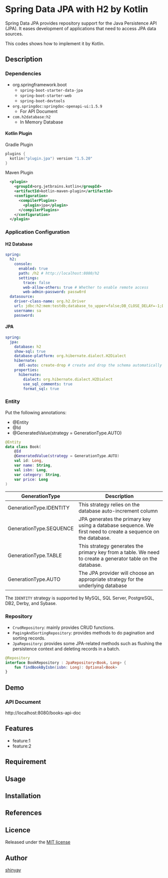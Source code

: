 # Spring Data JPA with H2 by Kotlin

Spring Data JPA provides repository support for the Java Persistence API (JPA).
It eases development of applications that need to access JPA data sources.

This codes shows how to implement it by Kotlin.

## Description
### Dependencies
- org.springframework.boot
  - `spring-boot-starter-data-jpa`
  - `spring-boot-starter-web`
  - `spring-boot-devtools`
- `org.springdoc:springdoc-openapi-ui:1.5.9`
  - For API Document
- `com.h2database:h2`
  - In Memory Database

#### Kotlin Plugin
Gradle Plugin
```kotlin
plugins {
  kotlin("plugin.jpa") version "1.5.20"
}
```

Maven Plugin
```xml
  <plugin>
    <groupId>org.jetbrains.kotlin</groupId>
    <artifactId>kotlin-maven-plugin</artifactId>
    <configuration>
      <compilerPlugins>
        <plugin>jpa</plugin>
      </compilerPlugins>
    </configuration>
  </plugin>
```

### Application Configuration
#### H2 Database
```yaml
spring:
  h2:
    console:
      enabled: true
      path: /h2 # http://localhost:8080/h2
      settings:
        trace: false
        web-allow-others: true # Whether to enable remote access
        web-admin-password: passw0rd
  datasource:
    driver-class-name: org.h2.Driver
    url: jdbc:h2:mem:testdb;database_to_upper=false;DB_CLOSE_DELAY=-1;DB_CLOSE_ON_EXIT=FALSE
    username: sa
    password:
```

#### JPA
```yaml
spring:
  jpa:
    database: h2
    show-sql: true
    database-platform: org.hibernate.dialect.H2Dialect
    hibernate:
      ddl-auto: create-drop # create and drop the schema automatically when a session is starts and ends
    properties:
      hibernate:
        dialect: org.hibernate.dialect.H2Dialect
        use_sql_comments: true
        format_sql: true
```

### Entity
Put the following annotations:
- @Entity
- @Id
- @GeneratedValue(strategy = GenerationType.AUTO)

```kotlin
@Entity
data class Book(
    @Id
    @GeneratedValue(strategy = GenerationType.AUTO)
    val id: Long,
    var name: String,
    val isbn: Long,
    var category: String,
    var price: Long
)
```

|GenerationType|Description|
|--------------|-----------|
|GenerationType.IDENTITY|This strategy relies on the database auto-increment column|
|GenerationType.SEQUENCE|JPA generates the primary key using a database sequence. We first need to create a sequence on the database.|
|GenerationType.TABLE|This strategy generates the primary key from a table. We need to create a generator table on the database.|
|GenerationType.AUTO|The JPA provider will choose an appropriate strategy for the underlying database|

The `IDENTITY` strategy is supported by MySQL, SQL Server, PostgreSQL, DB2, Derby, and Sybase.

### Repository
- `CrudRepository`: mainly provides CRUD functions.
- `PagingAndSortingRepository`: provides methods to do pagination and sorting records.
- `JpaRepository`: provides some JPA-related methods such as flushing the persistence context and deleting records in a batch.

```kotlin
@Repository
interface BookRepository : JpaRepository<Book, Long> {
    fun findBookByIsbn(isbn: Long): Optional<Book>
}
```

## Demo
### API Document
http://localhost:8080/books-api-doc

## Features

- feature:1
- feature:2

## Requirement

## Usage

## Installation

## References

## Licence

Released under the [MIT license](https://gist.githubusercontent.com/shinyay/56e54ee4c0e22db8211e05e70a63247e/raw/34c6fdd50d54aa8e23560c296424aeb61599aa71/LICENSE)

## Author

[shinyay](https://github.com/shinyay)
